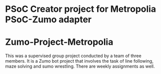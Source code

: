 # PSoC Creator project for Metropolia PSoC-Zumo adapter
# Zumo-Project-Metropolia
This was a supervised group project conducted by a team of three members.
It is a Zumo bot project that involves the task of line following, maze solving and sumo wrestling.
There are weekly assignments as well. 
